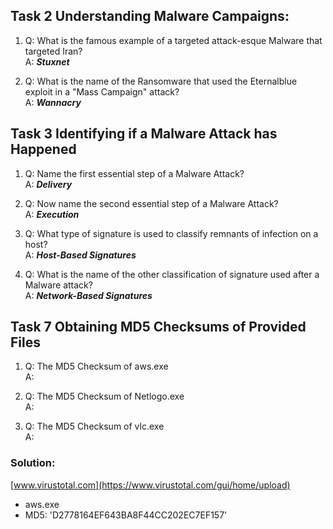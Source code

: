 ## Task 2 Understanding Malware Campaigns:
1. Q: What is the famous example of a targeted attack-esque Malware that targeted Iran?  
   A: ***Stuxnet***  
  
2. Q: What is the name of the Ransomware that used the Eternalblue exploit in a "Mass Campaign" attack?  
   A: <b>*Wannacry*</b>

## Task 3 Identifying if a Malware Attack has Happened 
1. Q: Name the first essential step of a Malware Attack?  
   A: <b>*Delivery*</b>  
  
2. Q: Now name the second essential step of a Malware Attack?  
   A: <b>*Execution*</b>  
  
3. Q: What type of signature is used to classify remnants of infection on a host?  
   A: <b>*Host-Based Signatures*</b>  
  
4. Q: What is the name of the other classification of signature used after a Malware attack?  
   A: <b>*Network-Based Signatures*</b>  
   
## Task 7 Obtaining MD5 Checksums of Provided Files 
1. Q: The MD5 Checksum of aws.exe  
   A:  
  
2. Q: The MD5 Checksum of Netlogo.exe  
   A:  
  
3. Q: The MD5 Checksum of vlc.exe  
   A:   
   
### Solution:
[www.virustotal.com](https://www.virustotal.com/gui/home/upload)

* aws.exe
* MD5: 'D2778164EF643BA8F44CC202EC7EF157'
